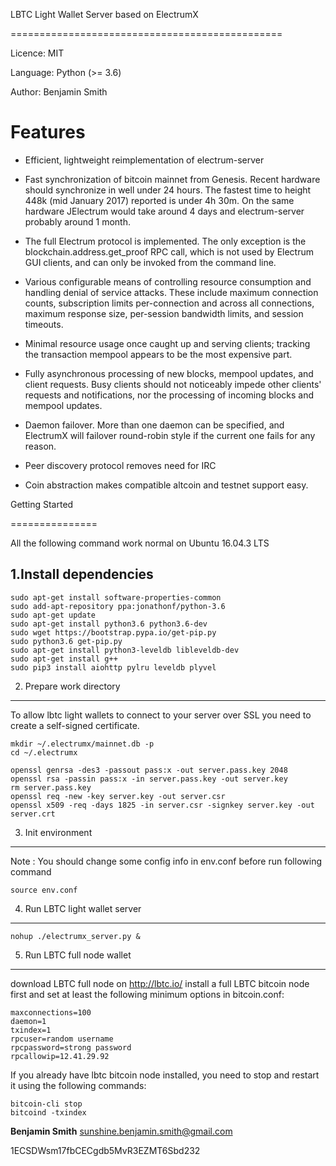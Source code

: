 LBTC Light Wallet Server based on ElectrumX

===============================================

Licence: MIT

Language: Python (>= 3.6)
 
 Author: Benjamin Smith

Features
========


- Efficient, lightweight reimplementation of electrum-server
- Fast synchronization of bitcoin mainnet from Genesis.  Recent
  hardware should synchronize in well under 24 hours.  The fastest
  time to height 448k (mid January 2017) reported is under 4h 30m.  On
  the same hardware JElectrum would take around 4 days and
  electrum-server probably around 1 month.
- The full Electrum protocol is implemented.  The only exception is
  the blockchain.address.get_proof RPC call, which is not used by
  Electrum GUI clients, and can only be invoked from the command line.
- Various configurable means of controlling resource consumption and
  handling denial of service attacks.  These include maximum
  connection counts, subscription limits per-connection and across all
  connections, maximum response size, per-session bandwidth limits,
  and session timeouts.
- Minimal resource usage once caught up and serving clients; tracking the
  transaction mempool appears to be the most expensive part.
- Fully asynchronous processing of new blocks, mempool updates, and
  client requests.  Busy clients should not noticeably impede other
  clients' requests and notifications, nor the processing of incoming
  blocks and mempool updates.
  
- Daemon failover.  More than one daemon can be specified, and
  ElectrumX will failover round-robin style if the current one fails
  for any reason.
- Peer discovery protocol removes need for IRC
- Coin abstraction makes compatible altcoin and testnet support easy.


Getting Started 

===============

All the following command work normal on Ubuntu 16.04.3 LTS



1.Install dependencies
-------------
```
sudo apt-get install software-properties-common
sudo add-apt-repository ppa:jonathonf/python-3.6
sudo apt-get update
sudo apt-get install python3.6 python3.6-dev
sudo wget https://bootstrap.pypa.io/get-pip.py
sudo python3.6 get-pip.py
sudo apt-get install python3-leveldb libleveldb-dev
sudo apt-get install g++
sudo pip3 install aiohttp pylru leveldb plyvel
```

2. Prepare work directory
-------------

To allow lbtc light wallets to connect to your server over SSL you need to create a self-signed certificate.
```
mkdir ~/.electrumx/mainnet.db -p
cd ~/.electrumx

openssl genrsa -des3 -passout pass:x -out server.pass.key 2048
openssl rsa -passin pass:x -in server.pass.key -out server.key
rm server.pass.key
openssl req -new -key server.key -out server.csr
openssl x509 -req -days 1825 -in server.csr -signkey server.key -out server.crt
```


3. Init environment
-------------
Note : You should change some config info in env.conf before run following command
```
source env.conf
```


4. Run LBTC light wallet server
-------------
```
nohup ./electrumx_server.py &
```


5. Run LBTC full node wallet
-------------
download LBTC full node on http://lbtc.io/
install a full LBTC bitcoin node first and set at least the following minimum options in bitcoin.conf:
```
maxconnections=100
daemon=1
txindex=1
rpcuser=random username
rpcpassword=strong password
rpcallowip=12.41.29.92
```
If you already have lbtc bitcoin node installed, you need to stop and restart it using the following commands:
```
bitcoin-cli stop
bitcoind -txindex
```



**Benjamin Smith**  sunshine.benjamin.smith@gmail.com

1ECSDWsm17fbCECgdb5MvR3EZMT6Sbd232

